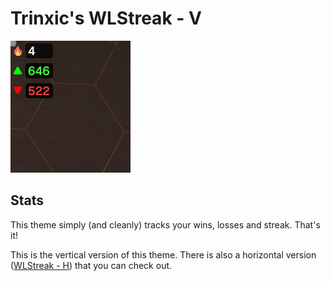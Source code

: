 # Trinxic's WLStreak - V

![WLStreak - V](/WLStreak%20-%20V/screenshot.png)

## Stats
This theme simply (and cleanly) tracks your wins, losses and streak. That's it!

This is the vertical version of this theme. There is also a horizontal version ([WLStreak - H](/WLStreak%20-%20H)) that you can check out.
